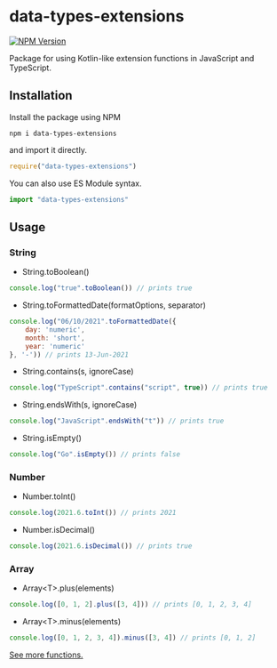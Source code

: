 # data-types-extensions

[![NPM Version](https://img.shields.io/npm/v/data-types-extensions)](https://www.npmjs.com/package/data-types-extensions)

Package for using Kotlin-like extension functions in JavaScript and TypeScript.

## Installation

Install the package using NPM

```shell
npm i data-types-extensions
```

and import it directly.

```javascript
require("data-types-extensions")
```

You can also use ES Module syntax.

```javascript
import "data-types-extensions"
```

## Usage

### String

+ String.toBoolean()

```javascript
console.log("true".toBoolean()) // prints true
```

+ String.toFormattedDate(formatOptions, separator)

```javascript
console.log("06/10/2021".toFormattedDate({
    day: 'numeric',
    month: 'short',
    year: 'numeric'
}, '-')) // prints 13-Jun-2021
```

+ String.contains(s, ignoreCase)

```javascript
console.log("TypeScript".contains("script", true)) // prints true
```

+ String.endsWith(s, ignoreCase)

```javascript
console.log("JavaScript".endsWith("t")) // prints true
```

+ String.isEmpty()

```javascript
console.log("Go".isEmpty()) // prints false
```

### Number

+ Number.toInt()

```javascript
console.log(2021.6.toInt()) // prints 2021
```

+ Number.isDecimal()

```javascript
console.log(2021.6.isDecimal()) // prints true
```

### Array

+ Array\<T>\.plus(elements)

```javascript
console.log([0, 1, 2].plus([3, 4])) // prints [0, 1, 2, 3, 4]
```

+ Array\<T>\.minus(elements)

```javascript
console.log([0, 1, 2, 3, 4]).minus([3, 4]) // prints [0, 1, 2]
```

[See more functions.](https://github.com/Caballero-30/data-types-extensions/blob/master/src/index.ts)
